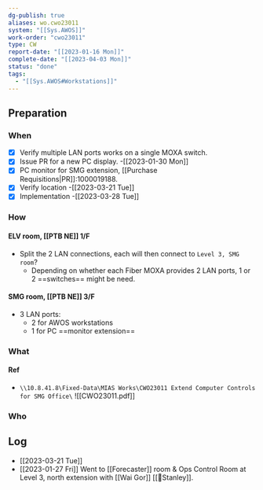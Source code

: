 ```yaml
---
dg-publish: true
aliases: wo.cwo23011
system: "[[Sys.AWOS]]"
work-order: "cwo23011"
type: CW
report-date: "[[2023-01-16 Mon]]"
complete-date: "[[2023-04-03 Mon]]"
status: "done"
tags:
  - "[[Sys.AWOS#Workstations]]"
---
```

## Preparation
### When
- [x] Verify multiple LAN ports works on a single MOXA switch. 
- [x] Issue PR for a new PC display. -[[2023-01-30 Mon]]
- [x] PC monitor for SMG extension, [[Purchase Requisitions|PR]]:1000019188. 
- [x] Verify location -[[2023-03-21 Tue]]
- [x] Implementation -[[2023-03-28 Tue]]
### How
#### ELV room, [[PTB NE]] 1/F
- Split the 2 LAN connections, each will then connect to `Level 3, SMG room`? 
	- Depending on whether each Fiber MOXA provides 2 LAN ports, 1 or 2 ==switches== might be need.
#### SMG room, [[PTB NE]] 3/F
- 3 LAN ports:
	- 2 for AWOS workstations
	- 1 for PC ==monitor extension==
### What
#### Ref
- `\\10.8.41.8\Fixed-Data\MIAS Works\CWO23011 Extend Computer Controls for SMG Office\`
![[CWO23011.pdf]]

### Who

## Log
- [[2023-03-21 Tue]] 
- [[2023-01-27 Fri]] Went to [[Forecaster]] room & Ops Control Room at Level 3, north extension with [[Wai Gor]] [[👨Stanley]].

